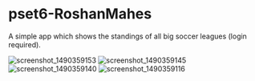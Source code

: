 # pset6-RoshanMahes
A simple app which shows the standings of all big soccer leagues (login required).

![screenshot_1490359153](https://cloud.githubusercontent.com/assets/25647170/24294560/54005246-1097-11e7-8abf-a562ee392f66.png) ![screenshot_1490359145](https://cloud.githubusercontent.com/assets/25647170/24294559/53fe5f18-1097-11e7-98ab-f91ab111cea5.png)
![screenshot_1490359140](https://cloud.githubusercontent.com/assets/25647170/24294557/53fb7bea-1097-11e7-8658-1890f6dc24cf.png) ![screenshot_1490359116](https://cloud.githubusercontent.com/assets/25647170/24294558/53fb94d6-1097-11e7-8007-191822742c0f.png)
